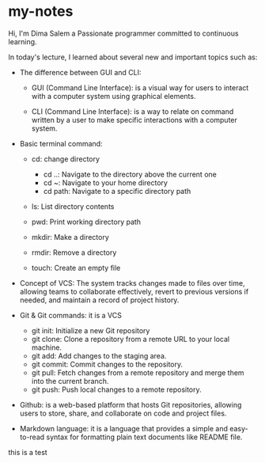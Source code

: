 # my-notes

Hi, I'm Dima Salem a Passionate programmer committed to continuous learning.

In today's lecture, I learned about several new and important topics such as:

- The difference between GUI and CLI:

  - GUI (Command Line Interface): is a visual way for users to interact with a computer system using graphical elements.

  - CLI (Command Line Interface): is a way to relate on command written by a user to make specific interactions with a computer system.

- Basic terminal command:

  - cd: change directory

    - cd ..: Navigate to the directory above the current one
    - cd ~: Navigate to your home directory
    - cd path: Navigate to a specific directory path

  - ls: List directory contents
  - pwd: Print working directory path
  - mkdir: Make a directory
  - rmdir: Remove a directory
  - touch: Create an empty file

- Concept of VCS: The system tracks changes made to files over time, allowing teams to collaborate effectively, revert to previous versions if needed, and maintain a record of project history.

- Git & Git commands: it is a VCS

  - git init: Initialize a new Git repository
  - git clone: Clone a repository from a remote URL to your local machine.
  - git add: Add changes to the staging area.
  - git commit: Commit changes to the repository.
  - git pull: Fetch changes from a remote repository and merge them into the current branch.
  - git push: Push local changes to a remote repository.

- Github: is a web-based platform that hosts Git repositories, allowing users to store, share, and collaborate on code and project files.

- Markdown language: it is a language that provides a simple and easy-to-read syntax for formatting plain text documents like README file.

this is a test

